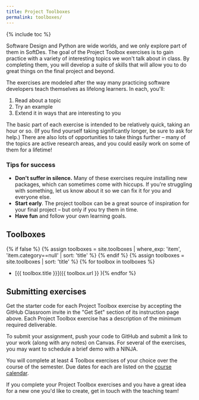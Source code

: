 ```yaml
---
title: Project Toolboxes
permalink: toolboxes/
---
```


{% include toc %}

Software Design and Python are wide worlds, and we only explore part of them in SoftDes.
The goal of the Project Toolbox exercises is to gain practice with a variety of interesting topics we won't talk about in class.
By completing them, you will develop a suite of skills that will allow you to do great things on the final project and beyond.

The exercises are modeled after the way many practicing software developers teach themselves as lifelong learners.
In each, you'll:

  1. Read about a topic
  2. Try an example
  3. Extend it in ways that are interesting to you

The basic part of each exercise is intended to be relatively quick, taking an hour or so.
(If you find yourself taking significantly longer, be sure to ask for help.)
There are also lots of opportunities to take things further – many of the topics are active research areas, and you could easily work on some of them for a lifetime!

### Tips for success

* **Don't suffer in silence.** Many of these exercises require installing new packages, which can sometimes come with hiccups. If you're struggling with something, let us know about it so we can fix it for you and everyone else.
* **Start early**. The project toolbox can be a great source of inspiration for your final project – but only if you try them in time.
* **Have fun** and follow your own learning goals.

## Toolboxes

{% if false %}
{% assign toolboxes = site.toolboxes | where_exp: 'item', 'item.category==null' | sort: 'title' %}
{% endif %}
{% assign toolboxes = site.toolboxes | sort: 'title' %}
{% for toolbox in toolboxes %}
* [{{ toolbox.title }}]({{ toolbox.url }}
){% endfor %}


## Submitting exercises

Get the starter code for each Project Toolbox exercise by accepting the GitHub Classroom invite in the "Get Set" section of its instruction page above.
Each Project Toolbox exercise has a description of the minimum required deliverable.

To submit your assignment, push your code to GitHub and submit a link to your work (along with any notes) on Canvas.
For several of the exercises, you may want to schedule a brief demo with a NINJA.

You will complete at least 4 Toolbox exercises of your choice over the course of the semester. Due dates for each are listed on the [course calendar](/calendar/).

If you complete your Project Toolbox exercises and you have a great idea for a new one you'd like to create, get in touch with the teaching team!
